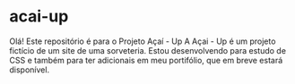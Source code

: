 # acai-up
Olá! Este repositório é para o Projeto Açaí - Up
A Açai - Up é um projeto fictício de um site
de uma sorveteria. Estou desenvolvendo para
estudo de CSS e também para ter adicionais
em meu portifólio, que em breve estará
disponível.
